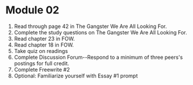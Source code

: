 # Module 02

1. Read through page 42 in The Gangster We Are All Looking For.
2. Complete the study questions on The Gangster We Are All Looking For.
3. Read chapter 23 in FOW.
4. Read chapter 18 in FOW.
5. Take quiz on readings
6. Complete Discussion Forum--Respond to a minimum of three peers's postings for full credit.
7. Complete Freewrite #2
8. Optional: Familiarize yourself with Essay #1 prompt
